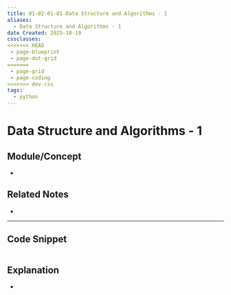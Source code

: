 ```yaml
---
title: 01-02-01-01-Data Structure and Algorithms - 1
aliases:
  - Data Structure and Algorithms - 1
date Created: 2025-10-19
cssclasses: 
<<<<<<< HEAD
 - page-blueprint
 - page-dot-grid
=======
 - page-grid
 - page-coding
>>>>>>> dev-css
tags:
  - python
---
```


# Data Structure and Algorithms - 1

## Module/Concept

-

## Related Notes

-

---

## Code Snippet

```python

```

## Explanation

-
